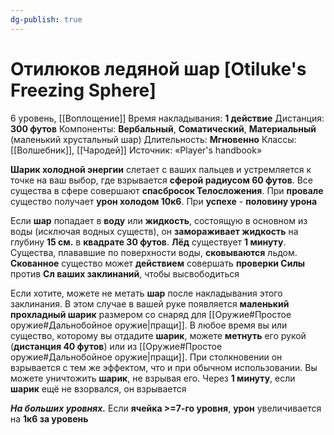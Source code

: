```yaml
---
dg-publish: true
---
```

# Отилюков ледяной шар [Otiluke's Freezing Sphere]
6 уровень, [[Воплощение]]
Время накладывания: **1 действие**
Дистанция: **300 футов**
Компоненты: **Вербальный**, **Соматический**, **Материальный** (маленький хрустальный шар)
Длительность: **Мгновенно**
Классы: [[Волшебник]], [[Чародей]]
Источник: «Player's handbook»

**Шарик холодной энергии** слетает с ваших пальцев и устремляется к точке на ваш выбор, где взрывается **сферой радиусом 60 футов**. Все существа в сфере совершают **спасбросок Телосложения**. При **провале** существо получает **урон холодом 10к6**. При **успехе** - **половину урона**

Если **шар** попадает в **воду** или **жидкость**, состоящую в основном из воды (исключая водных существ), он **замораживает жидкость** на глубину **15 см.** в **квадрате 30 футов**. **Лёд** существует **1 минуту**. Существа, плававшие по поверхности воды, **сковываются** льдом. **Скованное** существо может **действием** совершать **проверки Силы** против **Сл ваших заклинаний**, чтобы высвободиться

Если хотите, можете не метать **шар** после накладывания этого заклинания. В этом случае в вашей руке появляется **маленький прохладный шарик** размером со снаряд для [[Оружие#Простое оружие#Дальнобойное оружие|пращи]]. В любое время вы или существо, которому вы отдадите **шарик**, можете **метнуть** его рукой (**дистанция 40 футов**) или из [[Оружие#Простое оружие#Дальнобойное оружие|пращи]]. При столкновении он взрывается с тем же эффектом, что и при обычном использовании. Вы можете уничтожить **шарик**, не взрывая его. Через **1 минуту**, если **шарик** ещё не взорвался, он взрывается

**_На больших уровнях._** Если **ячейка >=7-го уровня**, **урон** увеличивается на **1к6 за уровень**